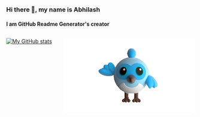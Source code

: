 ### Hi there 👋, my name is Abhilash
#### I am GitHub Readme Generator's creator
##
[![My GitHub stats](https://github-readme-stats.vercel.app/api?username=ShunyaCodes&theme=github_dark&count_private=true&show_icons=true)](https://github.com/anuraghazra/github-readme-stats)
<img align="right" alt="coding" width="350" src="https://github.com/ShunyaCodes/ShunyaCodes/blob/main/giphy%20(1).gif">


